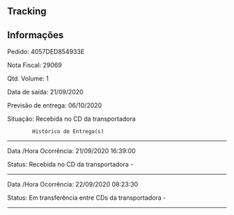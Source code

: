  Tracking 
-------------------------------------------------------------
Informações
-------------------------------------------------------------
Pedido: 4057DED854933E 

Nota Fiscal: 29069

Qtd. Volume: 1

Data de saída: 21/09/2020

Previsão de entrega: 06/10/2020  

Situação: Recebida no CD da transportadora

            Histórico de Entrega(s)
-------------------------------------------------------------
Data /Hora Ocorrência: 21/09/2020 16:39:00

Status: Recebida no CD da transportadora -

-------------------------------------------------------------
Data /Hora Ocorrência: 22/09/2020 08:23:30

Status: Em transferência entre CDs da transportadora -

-------------------------------------------------------------
